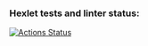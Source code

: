 ### Hexlet tests and linter status:
[![Actions Status](https://github.com/askhatmank/python-project-lvl1/workflows/hexlet-check/badge.svg)](https://github.com/askhatmank/python-project-lvl1/actions)